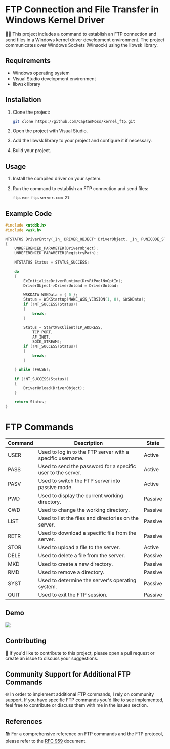 # FTP Connection and File Transfer in Windows Kernel Driver

🔌📁 This project includes a command to establish an FTP connection and send files in a Windows kernel driver development environment. The project communicates over Windows Sockets (Winsock) using the libwsk library.

## Requirements

- Windows operating system
- Visual Studio development environment
- libwsk library

## Installation

1. Clone the project:

    ```bash
    git clone https://github.com/CaptanMoss/kernel_ftp.git
    ```

2. Open the project with Visual Studio.

3. Add the libwsk library to your project and configure it if necessary.

4. Build your project.

## Usage

1. Install the compiled driver on your system.

2. Run the command to establish an FTP connection and send files:

    ```bash
    ftp.exe ftp.server.com 21
    ```

## Example Code

```c
#include <ntddk.h>
#include <wsk.h>

NTSTATUS DriverEntry(_In_ DRIVER_OBJECT* DriverObject, _In_ PUNICODE_STRING RegistryPath)
{
    UNREFERENCED_PARAMETER(DriverObject);
    UNREFERENCED_PARAMETER(RegistryPath);

    NTSTATUS Status = STATUS_SUCCESS;

    do
    {
        ExInitializeDriverRuntime(DrvRtPoolNxOptIn);
        DriverObject->DriverUnload = DriverUnload;

        WSKDATA WSKData = { 0 };
        Status = WSKStartup(MAKE_WSK_VERSION(1, 0), &WSKData);
        if (!NT_SUCCESS(Status))
        {
            break;
        }

        Status = StartWSKClient(IP_ADDRESS,
            TCP_PORT,
            AF_INET,
            SOCK_STREAM);
        if (!NT_SUCCESS(Status))
        {
            break;
        }

    } while (FALSE);

    if (!NT_SUCCESS(Status))
    {
        DriverUnload(DriverObject);
    }

    return Status;
}

```
# FTP Commands

| Command | Description                                 | State |
|---------|---------------------------------------------|-------|
| USER    | Used to log in to the FTP server with a specific username. | Active |
| PASS    | Used to send the password for a specific user to the server. | Active |
| PASV    | Used to switch the FTP server into passive mode. | Active |
| PWD     | Used to display the current working directory. | Passive |
| CWD     | Used to change the working directory. | Passive |
| LIST    | Used to list the files and directories on the server. | Passive |
| RETR    | Used to download a specific file from the server. | Passive |
| STOR    | Used to upload a file to the server. | Active |
| DELE    | Used to delete a file from the server. | Passive |
| MKD     | Used to create a new directory. | Passive |
| RMD     | Used to remove a directory. | Passive |
| SYST    | Used to determine the server's operating system. | Passive |
| QUIT    | Used to exit the FTP session. | Passive |

## Demo

![](2024-05-09-12-06-21.gif)

## Contributing

🤝 If you'd like to contribute to this project, please open a pull request or create an issue to discuss your suggestions.

## Community Support for Additional FTP Commands

🌐 In order to implement additional FTP commands, I rely on community support. If you have specific FTP commands you'd like to see implemented, feel free to contribute or discuss them with me in the issues section.

## References

📚 For a comprehensive reference on FTP commands and the FTP protocol, please refer to the [RFC 959](https://datatracker.ietf.org/doc/html/rfc959) document.

